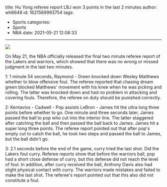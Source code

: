 title: Hu Yong referee report  LBJ won 3 points in the last 2 minutes
author: wh6648
id: 1621569993754
tags: 
- Sports
categories: 
- Sports
- NBA
date: 2021-05-21 12:06:33
---
![](https://p1.itc.cn/q_70/images01/20210521/3e95ba3ad05a438a8cd557b6df020379.jpeg)


On May 21, the NBA officially released the final two minute referee report of the Lakers and warriors, which showed that there was no wrong or missed judgment in the last two minutes.

1: 1 minute 54 seconds, Raymond - Green knocked down Wesley Matthews whether to blow offensive foul. The referee reported that chasing dream green blocked Matthews' movement with his knee when he was picking and rolling. The latter was knocked down and had no problem in attacking and covering fouls. Therefore, the referee on duty should be punished correctly.

2: Kentavios - Cadwell - Pop assists LeBron - James hit the ultra long three points before whether to go. One minute and three seconds later, James passed the ball to pop who cut into the interior line. The latter staggered after catching the ball and then passed the ball back to James. James hit a super long three points. The referee report pointed out that after pop's empty cut to catch the ball, he took two steps and passed the ball to James, but the ball didn't go.

3: 2.1 seconds before the end of the game, curry tried the last shot. Did the Lakers foul curry. Referee reports show that before the warriors ball, pop had a short close defense of curry, but this defense did not reach the level of foul. In addition, after curry received the ball, Anthony Davis also had slight physical contact with curry. The warriors made mistakes and failed to make the last shot. The referee's report pointed out that this also did not constitute a foul.

